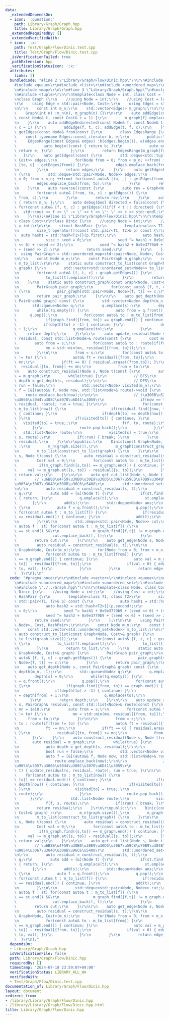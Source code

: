 ```yaml
---
data:
  _extendedDependsOn:
  - icon: ':question:'
    path: Library/Graph/Graph.hpp
    title: Library/Graph/Graph.hpp
  _extendedRequiredBy: []
  _extendedVerifiedWith:
  - icon: ':x:'
    path: Test/Graph/Flow/Dinic.test.cpp
    title: Test/Graph/Flow/Dinic.test.cpp
  _isVerificationFailed: true
  _pathExtension: hpp
  _verificationStatusIcon: ':x:'
  attributes:
    links: []
  bundledCode: "#line 2 \"Library/Graph/Flow/Dinic.hpp\"\n\r\n#include <vector>\r\n\
    #include <queue>\r\n#include <list>\r\n#include <unordered_map>\r\n#include <unordered_set>\r\
    \n#include <map>\r\n\r\n#line 3 \"Library/Graph/Graph.hpp\"\n#include <deque>\r\
    \n#include <tuple>\r\n\r\ntemplate<class Node = int, class Cost = long long>\r\
    \nclass Graph {\r\n    //using Node = int;\r\n    //using Cost = long long;\r\n\
    \r\n    using Edge = std::pair<Node, Cost>;\r\n    using Edges = std::vector<Edge>;\r\
    \n\r\n    const int m_n;\r\n    std::vector<Edges> m_graph;\r\n\r\npublic:\r\n\
    \    Graph(int n) :m_n(n), m_graph(n) {}\r\n\r\n    auto addEdge(const Node& f,\
    \ const Node& t, const Cost& c = 1) {\r\n        m_graph[f].emplace_back(t, c);\r\
    \n    }\r\n    auto addEdgeUndirected(const Node& f, const Node& t, const Cost&\
    \ c = 1) {\r\n        addEdge(f, t, c); addEdge(t, f, c);\r\n    }\r\n    auto\
    \ getEdges(const Node& from)const {\r\n        class EdgesRange {\r\n        \
    \    const typename Edges::const_iterator b, e;\r\n        public:\r\n       \
    \     EdgesRange(const Edges& edges) :b(edges.begin()), e(edges.end()) {}\r\n\
    \            auto begin()const { return b; }\r\n            auto end()const {\
    \ return e; }\r\n        };\r\n        return EdgesRange(m_graph[from]);\r\n \
    \   }\r\n    auto getEdges()const {\r\n        std::deque<std::tuple<Node, Node,\
    \ Cost>> edges;\r\n        for(Node from = 0; from < m_n; ++from) for(const auto&\
    \ [to, c] : getEdges(from)) {\r\n            edges.emplace_back(from, to, c);\r\
    \n        }\r\n        return edges;\r\n    }\r\n    auto getEdgesExcludeCost()const\
    \ {\r\n        std::deque<std::pair<Node, Node>> edges;\r\n        for(Node from\
    \ = 0; from < m_n; ++from) for(const auto& [to, _] : getEdges(from)) {\r\n   \
    \         edges.emplace_back(from, to);\r\n        }\r\n        return edges;\r\
    \n    }\r\n    auto reverse()const {\r\n        auto rev = Graph<Node, Cost>(m_n);\r\
    \n        for(const auto& [from, to, c] : getEdges()) {\r\n            rev.addEdge(to,\
    \ from, c);\r\n        }\r\n        return rev;\r\n    }\r\n    auto size()const\
    \ { return m_n; };\r\n    auto debug(bool directed = false)const {\r\n       \
    \ for(const auto& [f, t, c] : getEdges())if(f < t || directed) {\r\n         \
    \   std::cout << f << \" -> \" << t << \": \" << c << std::endl;\r\n        }\r\
    \n    }\r\n};\n#line 11 \"Library/Graph/Flow/Dinic.hpp\"\n\r\ntemplate<class Node,\
    \ class Cost>\r\nclass Dinic {\r\n    //using Node = int;\r\n    //using Cost\
    \ = int;\r\n\r\n    struct HashPair {\r\n        template<class T1, class T2>\r\
    \n        size_t operator()(const std::pair<T1, T2>& p) const {\r\n          \
    \  auto hash1 = std::hash<T1>{}(p.first);\r\n            auto hash2 = std::hash<T2>{}(p.second);\r\
    \n            size_t seed = 0;\r\n            seed ^= hash1 + 0x9e3779b9 + (seed\
    \ << 6) + (seed >> 2);\r\n            seed ^= hash2 + 0x9e3779b9 + (seed << 6)\
    \ + (seed >> 2);\r\n            return seed;\r\n        }\r\n    };\r\n\r\n  \
    \  using PairGraph = std::unordered_map<std::pair<Node, Node>, Cost, HashPair>;\r\
    \n\r\n    const Node m_n;\r\n    const PairGraph m_graph;\r\n    const std::vector<std::unordered_set<Node>>\
    \ m_to_list;\r\n\r\n    static auto construct_to_list(const Graph<Node, Cost>&\
    \ graph) {\r\n        std::vector<std::unordered_set<Node>> to_list(graph.size());\r\
    \n        for(const auto& [f, t, c] : graph.getEdges()) {\r\n            to_list[f].emplace(t);\r\
    \n            to_list[t].emplace(f);\r\n        }\r\n        return to_list;\r\
    \n    }\r\n    static auto construct_graph(const Graph<Node, Cost>& graph) {\r\
    \n        PairGraph pair_graph;\r\n        for(const auto& [f, t, c] : graph.getEdges())\
    \ {\r\n            pair_graph[std::pair<Node, Node>{f, t}] += c;\r\n        }\r\
    \n        return pair_graph;\r\n    }\r\n\r\n    auto get_depth(Node s, const\
    \ PairGraph& graph) const {\r\n        std::vector<Node> depth(m_n, -1);\r\n \
    \       std::queue<Node> q;\r\n        q.emplace(s);\r\n        depth[s] = 0;\r\
    \n        while(!q.empty()) {\r\n            auto from = q.front();\r\n      \
    \      q.pop();\r\n            for(const auto& to : m_to_list[from]) {\r\n   \
    \             if(graph.find({from, to}) == graph.end()) { continue; }\r\n    \
    \            if(depth[to] > -1) { continue; }\r\n                depth[to] = depth[from]\
    \ + 1;\r\n                q.emplace(to);\r\n            }\r\n        }\r\n   \
    \     return depth;\r\n    }\r\n\r\n    auto update_residual(Node s, PairGraph&\
    \ residual, const std::list<Node>& route)const {\r\n        Cost mn = 1e18;\r\n\
    \        auto from = s;\r\n        for(const auto& to : route)if(from != to) {\r\
    \n            mn = std::min(mn, residual[{from, to}]);\r\n            from = to;\r\
    \n        }\r\n\r\n        from = s;\r\n        for(const auto& to : route)if(from\
    \ != to) {\r\n            auto& ft = residual[{from, to}];\r\n            ft -=\
    \ mn;\r\n            if(ft == 0) { residual.erase({from,to}); }\r\n          \
    \  residual[{to, from}] += mn;\r\n            from = to;\r\n        }\r\n    }\r\
    \n    auto construct_residual(Node s, Node t)const {\r\n        auto residual\
    \ = m_graph;\r\n        while(true) {\r\n            // BFS\r\n            auto\
    \ depth = get_depth(s, residual);\r\n\r\n            // DFS\r\n            bool\
    \ run = false;\r\n            std::vector<Node> visited(m_n);\r\n            auto\
    \ f = [&](auto&& f, Node now, std::list<Node>& route)->void {\r\n            \
    \    route.emplace_back(now);\r\n\r\n                // t\u306B\u5230\u9054\u3057\
    \u3066\u3044\u308C\u3070\u6D41\u3059\r\n                if(now == t) { update_residual(s,\
    \ residual, route); run = true; }\r\n\r\n                for(const auto& to :\
    \ m_to_list[now]) {\r\n                    if(residual.find({now, to}) == residual.end())\
    \ { continue; }\r\n                    if(depth[to] <= depth[now]) { continue;\
    \ }\r\n                    if(visited[to]) { continue; }\r\n                 \
    \   visited[to] = true;;\r\n                    f(f, to, route);\r\n         \
    \       }\r\n                route.pop_back();\r\n            };\r\n         \
    \   std::list<Node> route;\r\n            visited[s] = true;\r\n            f(f,\
    \ s, route);\r\n            if(!run) { break; }\r\n        }\r\n        return\
    \ residual;\r\n    }\r\n\r\npublic:\r\n    Dinic(const Graph<Node, Cost>& graph)\
    \ :\r\n        m_n(graph.size()),\r\n        m_graph(construct_graph(graph)),\r\
    \n        m_to_list(construct_to_list(graph)) {\r\n    }\r\n\r\n    auto max_flow(Node\
    \ s, Node t)const {\r\n        auto residual = construct_residual(s, t);\r\n\r\
    \n        Cost val = 0;\r\n        for(const auto& to : m_to_list[s]) {\r\n  \
    \          if(m_graph.find({s,to}) == m_graph.end()) { continue; }\r\n       \
    \     val += m_graph.at({s, to}) - residual[{s, to}];\r\n        }\r\n       \
    \ return val;\r\n    }\r\n\r\n    auto get_cut_list(Node s, Node t) const {\r\n\
    \        // \u6B8B\u4F59\u30B0\u30E9\u30D5\u3067\u59CB\u70B9\u304B\u3089\u5230\
    \u9054\u3067\u304D\u308B\u96C6\u5408\r\n        std::unordered_set<Node> st;\r\
    \n\r\n        auto residual = construct_residual(s, t);\r\n        std::queue<Node>\
    \ q;\r\n        auto add = [&](Node t) {\r\n            if(st.find(t) != st.end())\
    \ { return; }\r\n            q.emplace(t);\r\n            st.emplace(t);\r\n \
    \       };\r\n        add(s);\r\n        std::deque<Node> ans;\r\n        while(!q.empty())\
    \ {\r\n            auto f = q.front();\r\n            q.pop();\r\n           \
    \ for(const auto& t : m_to_list[f]) {\r\n                if(residual.find({f,t})\
    \ == residual.end()) { continue; }\r\n                add(t);\r\n            }\r\
    \n        }\r\n\r\n        std::deque<std::pair<Node, Node>> cut;\r\n        for(const\
    \ auto& f : st) for(const auto& t : m_to_list[f]) {\r\n            if(st.find(t)\
    \ == st.end() &&\r\n               m_graph.find({f,t}) != m_graph.end()) {\r\n\
    \                cut.emplace_back(f, t);\r\n            }\r\n        }\r\n\r\n\
    \        return cut;\r\n    }\r\n\r\n    auto get_edge(Node s, Node t)const {\r\
    \n        auto residual = construct_residual(s, t);\r\n\r\n        auto edge =\
    \ Graph<Node, Cost>(m_n);\r\n        for(Node from = 0; from < m_n; ++from) {\r\
    \n            for(const auto& to : m_to_list[from]) {\r\n                if(m_graph.find({from,to})\
    \ == m_graph.end()) { continue; }\r\n                auto val = m_graph.at({from,\
    \ to}) - residual[{from, to}];\r\n                if(val > 0) { edge.addEdge(from,\
    \ to, val); }\r\n            }\r\n        }\r\n        return edge;\r\n\r\n  \
    \  }\r\n};\n"
  code: "#pragma once\r\n\r\n#include <vector>\r\n#include <queue>\r\n#include <list>\r\
    \n#include <unordered_map>\r\n#include <unordered_set>\r\n#include <map>\r\n\r\
    \n#include \"./../Graph.hpp\"\r\n\r\ntemplate<class Node, class Cost>\r\nclass\
    \ Dinic {\r\n    //using Node = int;\r\n    //using Cost = int;\r\n\r\n    struct\
    \ HashPair {\r\n        template<class T1, class T2>\r\n        size_t operator()(const\
    \ std::pair<T1, T2>& p) const {\r\n            auto hash1 = std::hash<T1>{}(p.first);\r\
    \n            auto hash2 = std::hash<T2>{}(p.second);\r\n            size_t seed\
    \ = 0;\r\n            seed ^= hash1 + 0x9e3779b9 + (seed << 6) + (seed >> 2);\r\
    \n            seed ^= hash2 + 0x9e3779b9 + (seed << 6) + (seed >> 2);\r\n    \
    \        return seed;\r\n        }\r\n    };\r\n\r\n    using PairGraph = std::unordered_map<std::pair<Node,\
    \ Node>, Cost, HashPair>;\r\n\r\n    const Node m_n;\r\n    const PairGraph m_graph;\r\
    \n    const std::vector<std::unordered_set<Node>> m_to_list;\r\n\r\n    static\
    \ auto construct_to_list(const Graph<Node, Cost>& graph) {\r\n        std::vector<std::unordered_set<Node>>\
    \ to_list(graph.size());\r\n        for(const auto& [f, t, c] : graph.getEdges())\
    \ {\r\n            to_list[f].emplace(t);\r\n            to_list[t].emplace(f);\r\
    \n        }\r\n        return to_list;\r\n    }\r\n    static auto construct_graph(const\
    \ Graph<Node, Cost>& graph) {\r\n        PairGraph pair_graph;\r\n        for(const\
    \ auto& [f, t, c] : graph.getEdges()) {\r\n            pair_graph[std::pair<Node,\
    \ Node>{f, t}] += c;\r\n        }\r\n        return pair_graph;\r\n    }\r\n\r\
    \n    auto get_depth(Node s, const PairGraph& graph) const {\r\n        std::vector<Node>\
    \ depth(m_n, -1);\r\n        std::queue<Node> q;\r\n        q.emplace(s);\r\n\
    \        depth[s] = 0;\r\n        while(!q.empty()) {\r\n            auto from\
    \ = q.front();\r\n            q.pop();\r\n            for(const auto& to : m_to_list[from])\
    \ {\r\n                if(graph.find({from, to}) == graph.end()) { continue; }\r\
    \n                if(depth[to] > -1) { continue; }\r\n                depth[to]\
    \ = depth[from] + 1;\r\n                q.emplace(to);\r\n            }\r\n  \
    \      }\r\n        return depth;\r\n    }\r\n\r\n    auto update_residual(Node\
    \ s, PairGraph& residual, const std::list<Node>& route)const {\r\n        Cost\
    \ mn = 1e18;\r\n        auto from = s;\r\n        for(const auto& to : route)if(from\
    \ != to) {\r\n            mn = std::min(mn, residual[{from, to}]);\r\n       \
    \     from = to;\r\n        }\r\n\r\n        from = s;\r\n        for(const auto&\
    \ to : route)if(from != to) {\r\n            auto& ft = residual[{from, to}];\r\
    \n            ft -= mn;\r\n            if(ft == 0) { residual.erase({from,to});\
    \ }\r\n            residual[{to, from}] += mn;\r\n            from = to;\r\n \
    \       }\r\n    }\r\n    auto construct_residual(Node s, Node t)const {\r\n \
    \       auto residual = m_graph;\r\n        while(true) {\r\n            // BFS\r\
    \n            auto depth = get_depth(s, residual);\r\n\r\n            // DFS\r\
    \n            bool run = false;\r\n            std::vector<Node> visited(m_n);\r\
    \n            auto f = [&](auto&& f, Node now, std::list<Node>& route)->void {\r\
    \n                route.emplace_back(now);\r\n\r\n                // t\u306B\u5230\
    \u9054\u3057\u3066\u3044\u308C\u3070\u6D41\u3059\r\n                if(now ==\
    \ t) { update_residual(s, residual, route); run = true; }\r\n\r\n            \
    \    for(const auto& to : m_to_list[now]) {\r\n                    if(residual.find({now,\
    \ to}) == residual.end()) { continue; }\r\n                    if(depth[to] <=\
    \ depth[now]) { continue; }\r\n                    if(visited[to]) { continue;\
    \ }\r\n                    visited[to] = true;;\r\n                    f(f, to,\
    \ route);\r\n                }\r\n                route.pop_back();\r\n      \
    \      };\r\n            std::list<Node> route;\r\n            visited[s] = true;\r\
    \n            f(f, s, route);\r\n            if(!run) { break; }\r\n        }\r\
    \n        return residual;\r\n    }\r\n\r\npublic:\r\n    Dinic(const Graph<Node,\
    \ Cost>& graph) :\r\n        m_n(graph.size()),\r\n        m_graph(construct_graph(graph)),\r\
    \n        m_to_list(construct_to_list(graph)) {\r\n    }\r\n\r\n    auto max_flow(Node\
    \ s, Node t)const {\r\n        auto residual = construct_residual(s, t);\r\n\r\
    \n        Cost val = 0;\r\n        for(const auto& to : m_to_list[s]) {\r\n  \
    \          if(m_graph.find({s,to}) == m_graph.end()) { continue; }\r\n       \
    \     val += m_graph.at({s, to}) - residual[{s, to}];\r\n        }\r\n       \
    \ return val;\r\n    }\r\n\r\n    auto get_cut_list(Node s, Node t) const {\r\n\
    \        // \u6B8B\u4F59\u30B0\u30E9\u30D5\u3067\u59CB\u70B9\u304B\u3089\u5230\
    \u9054\u3067\u304D\u308B\u96C6\u5408\r\n        std::unordered_set<Node> st;\r\
    \n\r\n        auto residual = construct_residual(s, t);\r\n        std::queue<Node>\
    \ q;\r\n        auto add = [&](Node t) {\r\n            if(st.find(t) != st.end())\
    \ { return; }\r\n            q.emplace(t);\r\n            st.emplace(t);\r\n \
    \       };\r\n        add(s);\r\n        std::deque<Node> ans;\r\n        while(!q.empty())\
    \ {\r\n            auto f = q.front();\r\n            q.pop();\r\n           \
    \ for(const auto& t : m_to_list[f]) {\r\n                if(residual.find({f,t})\
    \ == residual.end()) { continue; }\r\n                add(t);\r\n            }\r\
    \n        }\r\n\r\n        std::deque<std::pair<Node, Node>> cut;\r\n        for(const\
    \ auto& f : st) for(const auto& t : m_to_list[f]) {\r\n            if(st.find(t)\
    \ == st.end() &&\r\n               m_graph.find({f,t}) != m_graph.end()) {\r\n\
    \                cut.emplace_back(f, t);\r\n            }\r\n        }\r\n\r\n\
    \        return cut;\r\n    }\r\n\r\n    auto get_edge(Node s, Node t)const {\r\
    \n        auto residual = construct_residual(s, t);\r\n\r\n        auto edge =\
    \ Graph<Node, Cost>(m_n);\r\n        for(Node from = 0; from < m_n; ++from) {\r\
    \n            for(const auto& to : m_to_list[from]) {\r\n                if(m_graph.find({from,to})\
    \ == m_graph.end()) { continue; }\r\n                auto val = m_graph.at({from,\
    \ to}) - residual[{from, to}];\r\n                if(val > 0) { edge.addEdge(from,\
    \ to, val); }\r\n            }\r\n        }\r\n        return edge;\r\n\r\n  \
    \  }\r\n};"
  dependsOn:
  - Library/Graph/Graph.hpp
  isVerificationFile: false
  path: Library/Graph/Flow/Dinic.hpp
  requiredBy: []
  timestamp: '2024-07-18 23:59:07+09:00'
  verificationStatus: LIBRARY_ALL_WA
  verifiedWith:
  - Test/Graph/Flow/Dinic.test.cpp
documentation_of: Library/Graph/Flow/Dinic.hpp
layout: document
redirect_from:
- /library/Library/Graph/Flow/Dinic.hpp
- /library/Library/Graph/Flow/Dinic.hpp.html
title: Library/Graph/Flow/Dinic.hpp
---
```

